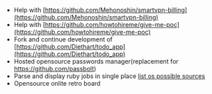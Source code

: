 * Help with [https://github.com/Mehonoshin/smartvpn-billing](https://github.com/Mehonoshin/smartvpn-billing)
* Help with [https://github.com/howtohireme/give-me-poc](https://github.com/howtohireme/give-me-poc)
* Fork and continue development of [https://github.com/Diethart/todo_app](https://github.com/Diethart/todo_app)
* Hosted opensource passwords manager(replacement for https://github.com/passbolt)
* Parse and display ruby jobs in single place [list os possible sources](https://github.com/Mehonoshin/pmj/blob/master/doc/sources.md)
* Opensource onlite retro board
